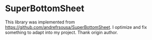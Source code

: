 # SuperBottomSheet
This library was implemented from https://github.com/andrefrsousa/SuperBottomSheet. I optimize and fix something to adapt into my project. Thank origin author.
